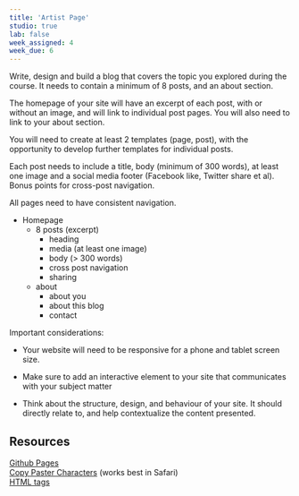 ```yaml
---
title: 'Artist Page'
studio: true
lab: false
week_assigned: 4
week_due: 6
---
```


Write, design and build a blog that covers the topic you explored during the course. It needs to contain a minimum of 8 posts, and an about section. 

The homepage of your site will have an excerpt of each post, with or without an image, and will link to individual post pages. You will also need to link to your about section.

You will need to create at least 2 templates (page, post), with the opportunity to develop further templates for individual posts.

Each post needs to include a title, body (minimum of 300 words), at least one image and a social media footer (Facebook like, Twitter share et al). Bonus points for cross-post navigation.

All pages need to have consistent navigation.


- Homepage
	- 8 posts (excerpt)
		- heading
		- media (at least one image)
		- body (> 300 words)
		- cross post navigation 
		- sharing 
	- about
		- about you
		- about this blog
		- contact


Important considerations: 

- Your website will need to be responsive for a phone and tablet screen size.

- Make sure to add an interactive element to your site that communicates with your subject matter

- Think about the structure, design, and behaviour of your site. It should directly relate to, and help contextualize the content presented.



## Resources

[Github Pages](https://pages.github.com/)  
[Copy Paster Characters](http://www.copypastecharacter.com/all-characters) (works best in Safari)  
[HTML tags](http://www.w3schools.com/tags/default.asp)



